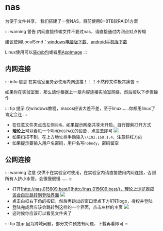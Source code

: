 # nas
为便于文件共享， 我们搭建了一套NAS，目前使用8+8TB软RAID1方案

::: warning 警告
内网直接传输文件不要过nas，请直接通过内网点对点传输

建议使用LocalSend：[windows电脑版下载](https://mirror.ghproxy.com/github.com/localsend/localsend/releases/download/v1.15.4/LocalSend-1.15.4-windows-x86-64.exe)、[android手机版下载](https://mirror.ghproxy.com/github.com/localsend/localsend/releases/download/v1.15.4/LocalSend-1.15.4-android-arm64v8.apk)

Linux使用可以[装deb包](https://mirror.ghproxy.com/github.com/localsend/localsend/releases/download/v1.15.4/LocalSend-1.15.4-linux-x86-64.deb)或者[用AppImage](https://mirror.ghproxy.com/github.com/localsend/localsend/releases/download/v1.15.4/LocalSend-1.15.4-linux-x86-64.AppImage)
:::


## 内网连接
::: info 信息
在实验室里务必使用内网连接！！！不然传文件极其痛苦
:::

如果你在实验室里，那么请你根据上一章内容连接实验室网络，然后按以下步骤操作

::: tip 提示
仅windows教程，macos应该大差不差，至于linux……你都用linux了肯定会连
:::

- 在任意文件夹点击左侧`网络`，如果提示网络共享未开启，自行搜索打开方式
- **理论上**可以看见一个叫`MEMOSPACE`的设备，点进去即可
![](/mmexport1713798840420.png)
- 如果扫描不到，在上方地址栏手动输入`\\192.168.1.4`，注意斜杠方向
- 如果提示要输入用户名密码，用户名写`nobody`，密码留空

## 公网连接
::: warning 注意
仅供不在实验室时使用，在实验室内请直接使用内网连接，否则所有人挤小水管，会很慢很慢……
:::

- 打开[http://nas.015609.best/](http://nas.015609.best/)，理论上浏览器应该会自动跳转到登陆界面
![](/Screenshot_20240422_230652.png)
- 点击白框右下角的按钮，然后再跳出的窗口里点下方钉钉logo，授权并登陆
- 登陆完成后应该会跳转到这样的一个界面，点击左栏的主页
![](/Screenshot_20240422_230828.png)
- 这时候你应该可以看见文件夹了

::: tip 提示
因为跨域问题，部分文件预览有问题，下载再看即可
:::
